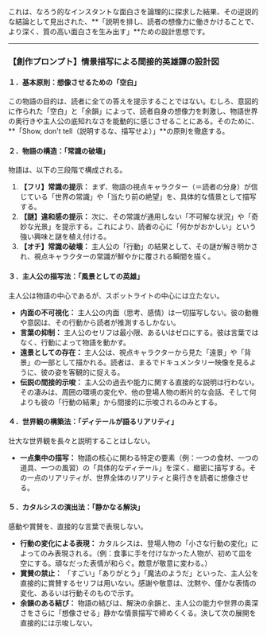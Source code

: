 
これは、なろう的なインスタントな面白さを論理的に探求した結果、その逆説的な結論として見出された、**「説明を排し、読者の想像力に働きかけることで、より深く、質の高い面白さを生み出す」**ための設計思想です。

---

### 【創作プロンプト】情景描写による間接的英雄譚の設計図

#### １．基本原則：想像させるための「空白」

この物語の目的は、読者に全ての答えを提示することではない。むしろ、意図的に作られた「空白」と「余韻」によって、読者自身の想像力を刺激し、物語世界の奥行きや主人公の底知れなさを能動的に感じさせることにある。そのために、**「Show, don't tell（説明するな、描写せよ）」**の原則を徹底する。

#### ２．物語の構造：「常識の破壊」

物語は、以下の三段階で構成される。

1.  **【フリ】常識の提示：** まず、物語の視点キャラクター（＝読者の分身）が信じている「世界の常識」や「当たり前の絶望」を、具体的な情景として描写する。
2.  **【謎】違和感の提示：** 次に、その常識が通用しない「不可解な状況」や「奇妙な光景」を提示する。これにより、読者の心に「何かがおかしい」という強い興味と謎を植え付ける。
3.  **【オチ】常識の破壊：** 主人公の「行動」の結果として、その謎が解き明かされ、視点キャラクターの常識が鮮やかに覆される瞬間を描く。

#### ３．主人公の描写法：「風景としての英雄」

主人公は物語の中心であるが、スポットライトの中心には立たない。

* **内面の不可視化：** 主人公の内面（思考、感情）は一切描写しない。彼の動機や意図は、その行動から読者が推測するしかない。
* **言葉の抑制：** 主人公のセリフは最小限、あるいはゼロにする。彼は言葉ではなく、行動によって物語を動かす。
* **遠景としての存在：** 主人公は、視点キャラクターから見た「遠景」や「背景」の一部として描かれる。読者は、まるでドキュメンタリー映像を見るように、彼の姿を客観的に捉える。
* **伝説の間接的示唆：** 主人公の過去や能力に関する直接的な説明は行わない。その凄みは、周囲の環境の変化や、他の登場人物の断片的な会話、そして何よりも彼の「行動の結果」から間接的に示唆されるのみとする。

#### ４．世界観の構築法：「ディテールが語るリアリティ」

壮大な世界観を長々と説明することはしない。

* **一点集中の描写：** 物語の核心に関わる特定の要素（例：一つの食材、一つの道具、一つの風習）の「具体的なディテール」を深く、緻密に描写する。その一点のリアリティが、世界全体のリアリティと奥行きを読者に想像させる。

#### ５．カタルシスの演出法：「静かなる解決」

感動や賞賛を、直接的な言葉で表現しない。

* **行動の変化による表現：** カタルシスは、登場人物の「小さな行動の変化」によってのみ表現される。（例：食事に手を付けなかった人物が、初めて皿を空にする。頑なだった表情が和らぐ。敵意が敬意に変わる。）
* **賞賛の禁止：** 「すごい」「ありがとう」「魔法のようだ」といった、主人公を直接的に賞賛するセリフは用いない。感謝や敬意は、沈黙や、僅かな表情の変化、あるいは行動そのもので示す。
* **余韻のある結び：** 物語の結びは、解決の余韻と、主人公の能力や世界の奥深さをさらに「想像させる」静かな情景描写で締めくくる。決して次の展開を直接的には示唆しない。